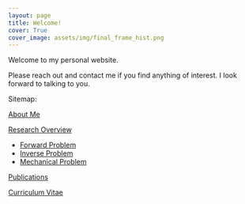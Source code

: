 ```yaml
---
layout: page
title: Welcome!
cover: True
cover_image: assets/img/final_frame_hist.png
---
```

Welcome to my personal website. 

Please reach out and contact me if you find anything of interest. I look forward to talking to you. 

Sitemap:

[About Me](/about/)

[Research Overview](research/)
* [Forward Problem](/pages/forward-problem/)
* [Inverse Problem](/pages/inverse-problem/)
* [Mechanical Problem](/pages/mechanical-problem/)

[Publications](/publications/)

[Curriculum Vitae](/cv/)


